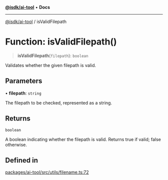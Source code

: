 [**@isdk/ai-tool**](../README.md) • **Docs**

***

[@isdk/ai-tool](../globals.md) / isValidFilepath

# Function: isValidFilepath()

> **isValidFilepath**(`filepath`): `boolean`

Validates whether the given filepath is valid.

## Parameters

• **filepath**: `string`

The filepath to be checked, represented as a string.

## Returns

`boolean`

A boolean indicating whether the filepath is valid. Returns true if valid; false otherwise.

## Defined in

[packages/ai-tool/src/utils/filename.ts:72](https://github.com/isdk/ai-tool.js/blob/e324043799402aa2caa41711a9168487ab85c166/src/utils/filename.ts#L72)

